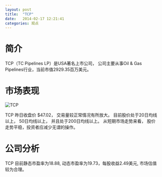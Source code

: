 ```yaml
---
layout: post
title:  "TCP"
date:   2014-02-17 12:21:41
categories: 观点
---
```


# 简介
TCP（TC Pipelines LP）是USA著名上市公司，
公司主要从事Oil & Gas Pipelines行业，当前市值2929.35百万美元。

# 市场表现

![TCP](http://finviz.com/chart.ashx?t=TCP&ty=c&ta=1&p=d&s=l)

TCP 昨日收盘价 $47.02，
交易量较正常情况有所放大。
目前股价处于20日均线以上，
50日均线以上，
并且处于200日均线以上。
从短期市场走势来看，
股价走势平稳，投资者应减少无谓的操作。

# 公司分析
TCP 目前静态市盈率为18.88, 动态市盈率为19.73，每股收益2.49美元,
市场估值较为合理。
